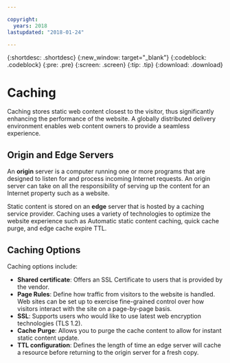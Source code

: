 ```yaml
---

copyright:
  years: 2018
lastupdated: "2018-01-24"

---
```


{:shortdesc: .shortdesc}
{:new_window: target="_blank"}
{:codeblock: .codeblock}
{:pre: .pre}
{:screen: .screen}
{:tip: .tip}
{:download: .download}

# Caching
Caching stores static web content closest to the visitor, thus significantly enhancing the performance of the website.  A globally distributed delivery environment enables web content owners to provide a seamless experience.  

## Origin and Edge Servers
An **origin** server is a computer running one or more programs that are designed to listen for and process incoming Internet requests. An origin server can take on all the responsibility of serving up the content for an Internet property such as a website.  

Static content is stored on an **edge** server that is hosted by a caching service provider.  Caching uses a variety of technologies to optimize the website experience such as Automatic static content caching, quick cache purge, and edge cache expire TTL.  

## Caching Options
Caching options include: 
- **Shared certificate**: Offers an SSL Certificate to users that is provided by the vendor. 
- **Page Rules**: Define how traffic from visitors to the website is handled. Web sites can be set up to exercise fine-grained control over how visitors interact with the site on a page-by-page basis.
- **SSL**: Supports users who would like to use latest web encryption technologies (TLS 1.2). 
- **Cache Purge**: Allows you to purge the cache content to allow for instant static content update. 
- **TTL configuration**:  Defines the length of time an edge server will cache a resource before returning to the origin server for a fresh copy.
